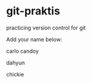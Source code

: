 # git-praktis
practicing version control for git


Add your name below:


carlo candoy


dahyun

chickie